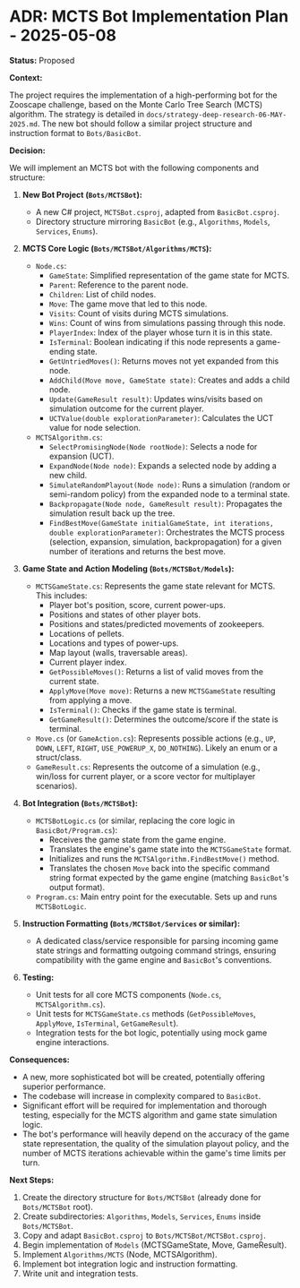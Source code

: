 # ADR: MCTS Bot Implementation Plan - 2025-05-08

**Status:** Proposed

**Context:**

The project requires the implementation of a high-performing bot for the Zooscape challenge, based on the Monte Carlo Tree Search (MCTS) algorithm. The strategy is detailed in `docs/strategy-deep-research-06-MAY-2025.md`. The new bot should follow a similar project structure and instruction format to `Bots/BasicBot`.

**Decision:**

We will implement an MCTS bot with the following components and structure:

1.  **New Bot Project (`Bots/MCTSBot`):**
    *   A new C# project, `MCTSBot.csproj`, adapted from `BasicBot.csproj`.
    *   Directory structure mirroring `BasicBot` (e.g., `Algorithms`, `Models`, `Services`, `Enums`).

2.  **MCTS Core Logic (`Bots/MCTSBot/Algorithms/MCTS`):**
    *   `Node.cs`:
        *   `GameState`: Simplified representation of the game state for MCTS.
        *   `Parent`: Reference to the parent node.
        *   `Children`: List of child nodes.
        *   `Move`: The game move that led to this node.
        *   `Visits`: Count of visits during MCTS simulations.
        *   `Wins`: Count of wins from simulations passing through this node.
        *   `PlayerIndex`: Index of the player whose turn it is in this state.
        *   `IsTerminal`: Boolean indicating if this node represents a game-ending state.
        *   `GetUntriedMoves()`: Returns moves not yet expanded from this node.
        *   `AddChild(Move move, GameState state)`: Creates and adds a child node.
        *   `Update(GameResult result)`: Updates wins/visits based on simulation outcome for the current player.
        *   `UCTValue(double explorationParameter)`: Calculates the UCT value for node selection.
    *   `MCTSAlgorithm.cs`:
        *   `SelectPromisingNode(Node rootNode)`: Selects a node for expansion (UCT).
        *   `ExpandNode(Node node)`: Expands a selected node by adding a new child.
        *   `SimulateRandomPlayout(Node node)`: Runs a simulation (random or semi-random policy) from the expanded node to a terminal state.
        *   `Backpropagate(Node node, GameResult result)`: Propagates the simulation result back up the tree.
        *   `FindBestMove(GameState initialGameState, int iterations, double explorationParameter)`: Orchestrates the MCTS process (selection, expansion, simulation, backpropagation) for a given number of iterations and returns the best move.

3.  **Game State and Action Modeling (`Bots/MCTSBot/Models`):**
    *   `MCTSGameState.cs`: Represents the game state relevant for MCTS. This includes:
        *   Player bot's position, score, current power-ups.
        *   Positions and states of other player bots.
        *   Positions and states/predicted movements of zookeepers.
        *   Locations of pellets.
        *   Locations and types of power-ups.
        *   Map layout (walls, traversable areas).
        *   Current player index.
        *   `GetPossibleMoves()`: Returns a list of valid moves from the current state.
        *   `ApplyMove(Move move)`: Returns a new `MCTSGameState` resulting from applying a move.
        *   `IsTerminal()`: Checks if the game state is terminal.
        *   `GetGameResult()`: Determines the outcome/score if the state is terminal.
    *   `Move.cs` (or `GameAction.cs`): Represents possible actions (e.g., `UP`, `DOWN`, `LEFT`, `RIGHT`, `USE_POWERUP_X`, `DO_NOTHING`). Likely an enum or a struct/class.
    *   `GameResult.cs`: Represents the outcome of a simulation (e.g., win/loss for current player, or a score vector for multiplayer scenarios).

4.  **Bot Integration (`Bots/MCTSBot`):**
    *   `MCTSBotLogic.cs` (or similar, replacing the core logic in `BasicBot/Program.cs`):
        *   Receives the game state from the game engine.
        *   Translates the engine's game state into the `MCTSGameState` format.
        *   Initializes and runs the `MCTSAlgorithm.FindBestMove()` method.
        *   Translates the chosen `Move` back into the specific command string format expected by the game engine (matching `BasicBot`'s output format).
    *   `Program.cs`: Main entry point for the executable. Sets up and runs `MCTSBotLogic`.

5.  **Instruction Formatting (`Bots/MCTSBot/Services` or similar):**
    *   A dedicated class/service responsible for parsing incoming game state strings and formatting outgoing command strings, ensuring compatibility with the game engine and `BasicBot`'s conventions.

6.  **Testing:**
    *   Unit tests for all core MCTS components (`Node.cs`, `MCTSAlgorithm.cs`).
    *   Unit tests for `MCTSGameState.cs` methods (`GetPossibleMoves`, `ApplyMove`, `IsTerminal`, `GetGameResult`).
    *   Integration tests for the bot logic, potentially using mock game engine interactions.

**Consequences:**

*   A new, more sophisticated bot will be created, potentially offering superior performance.
*   The codebase will increase in complexity compared to `BasicBot`.
*   Significant effort will be required for implementation and thorough testing, especially for the MCTS algorithm and game state simulation logic.
*   The bot's performance will heavily depend on the accuracy of the game state representation, the quality of the simulation playout policy, and the number of MCTS iterations achievable within the game's time limits per turn.

**Next Steps:**

1.  Create the directory structure for `Bots/MCTSBot` (already done for `Bots/MCTSBot` root).
2.  Create subdirectories: `Algorithms`, `Models`, `Services`, `Enums` inside `Bots/MCTSBot`.
3.  Copy and adapt `BasicBot.csproj` to `Bots/MCTSBot/MCTSBot.csproj`.
4.  Begin implementation of `Models` (MCTSGameState, Move, GameResult).
5.  Implement `Algorithms/MCTS` (Node, MCTSAlgorithm).
6.  Implement bot integration logic and instruction formatting.
7.  Write unit and integration tests.
